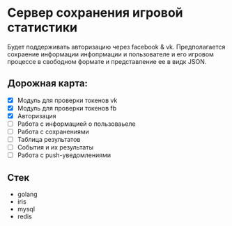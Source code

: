 # Сервер сохранения игровой статистики

Будет поддерживать авторизацию через facebook & vk.
Предполагается сохраение информации инфопрмации и пользователе и его игровом процессе в свободном формате и представление ее в видк JSON.

## Дорожная карта:
- [x] Модуль для проверки токенов vk
- [x] Модуль для проверки токенов fb
- [x] Авторизация
- [ ] Работа с информацией о пользоваьеле
- [ ] Работа с сохранениями
- [ ] Таблица результатов
- [ ] События и их результаты
- [ ] Работа с push-уведомлениями

## Стек
* golang
* iris
* mysql
* redis